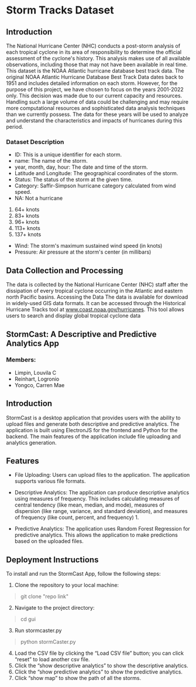 # Storm Tracks Dataset
## Introduction
The National Hurricane Center (NHC) conducts a post-storm analysis of each tropical cyclone in its area of responsibility to determine the official assessment of the cyclone's history. This analysis makes use of all available observations, including those that may not have been available in real time. 
This dataset is the NOAA Atlantic hurricane database best track data. The original NOAA Atlantic Hurricane Database Best Track Data dates back to 1951 and includes detailed information on each storm. However, for the purpose of this project, we have chosen to focus on the years 2001-2022 only. This decision was made due to our current capacity and resources. Handling such a large volume of data could be challenging and may require more computational resources and sophisticated data analysis techniques than we currently possess. The data for these years will be used to analyze and understand the characteristics and impacts of hurricanes during this period.
### Dataset Description
-	ID: This is a unique identifier for each storm.
-	name: The name of the storm.
-	year, month, day, hour: The date and time of the storm.
-	Latitude and Longitude: The geographical coordinates of the storm.
-	Status: The status of the storm at the given time.
-	Category: Saffir-Simpson hurricane category calculated from wind speed.
- NA: Not a hurricane
1. 64+ knots
2. 83+ knots
3. 96+ knots
4. 113+ knots
5. 137+ knots
-	Wind: The storm's maximum sustained wind speed (in knots)
-	Pressure: Air pressure at the storm's center (in millibars)

## Data Collection and Processing
The data is collected by the National Hurricane Center (NHC) staff after the dissipation of every tropical cyclone occurring in the Atlantic and eastern north Pacific basins. 
Accessing the Data
The data is available for download in widely-used GIS data formats. It can be accessed through the Historical Hurricane Tracks tool at www.coast.noaa.gov/hurricanes. This tool allows users to search and display global tropical cyclone data 



## StormCast: A Descriptive and Predictive Analytics App
### Members:
- Limpin, Louvila C
- Reinhart, Logronio
- Yongco, Carren Mae
## Introduction
StormCast is a desktop application that provides users with the ability to upload files and generate both descriptive and predictive analytics. The application is built using ElectronJS for the frontend and Python for the backend. The main features of the application include file uploading and analytics generation.
## Features
-	File Uploading: Users can upload files to the application. The application supports various file formats.

-	Descriptive Analytics: The application can produce descriptive analytics using measures of frequency. This includes calculating measures of central tendency (like mean, median, and mode), measures of dispersion (like range, variance, and standard deviation), and measures of frequency (like count, percent, and frequency) 1.

-	Predictive Analytics: The application uses Random Forest Regression for predictive analytics. This allows the application to make predictions based on the uploaded files.
  
## Deployment Instructions
To install and run the StormCast App, follow the following steps:
1.	Clone the repository to your local machine:
>git clone "repo link"
2.	Navigate to the project directory:
>cd gui
3.	Run stormcaster.py
>python stormCaster.py
4.	Load the CSV file by clicking the “Load CSV file” button; you can click “reset” to load another csv file.
5.	Click the “show descriptive analytics” to show the descriptive analytics.
6.	Click the “show predictive analytics” to show the predictive analytics.
7.	Click “show map” to show the path of all the storms.
